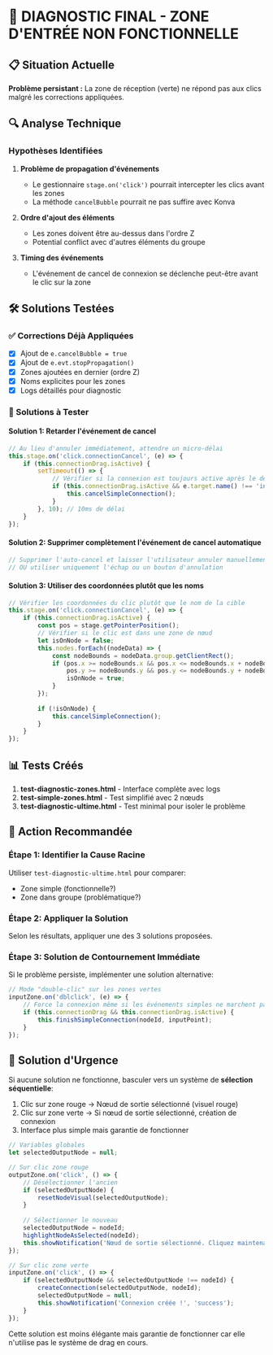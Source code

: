 # 🚨 DIAGNOSTIC FINAL - ZONE D'ENTRÉE NON FONCTIONNELLE

## 📋 Situation Actuelle

**Problème persistant :** La zone de réception (verte) ne répond pas aux clics malgré les corrections appliquées.

## 🔍 Analyse Technique

### Hypothèses Identifiées

1. **Problème de propagation d'événements**
   - Le gestionnaire `stage.on('click')` pourrait intercepter les clics avant les zones
   - La méthode `cancelBubble` pourrait ne pas suffire avec Konva

2. **Ordre d'ajout des éléments**
   - Les zones doivent être au-dessus dans l'ordre Z
   - Potential conflict avec d'autres éléments du groupe

3. **Timing des événements**
   - L'événement de cancel de connexion se déclenche peut-être avant le clic sur la zone

## 🛠️ Solutions Testées

### ✅ Corrections Déjà Appliquées
- [x] Ajout de `e.cancelBubble = true`
- [x] Ajout de `e.evt.stopPropagation()`
- [x] Zones ajoutées en dernier (ordre Z)
- [x] Noms explicites pour les zones
- [x] Logs détaillés pour diagnostic

### 🔄 Solutions à Tester

#### Solution 1: Retarder l'événement de cancel
```javascript
// Au lieu d'annuler immédiatement, attendre un micro-délai
this.stage.on('click.connectionCancel', (e) => {
    if (this.connectionDrag.isActive) {
        setTimeout(() => {
            // Vérifier si la connexion est toujours active après le délai
            if (this.connectionDrag.isActive && e.target.name() !== 'inputZone') {
                this.cancelSimpleConnection();
            }
        }, 10); // 10ms de délai
    }
});
```

#### Solution 2: Supprimer complètement l'événement de cancel automatique
```javascript
// Supprimer l'auto-cancel et laisser l'utilisateur annuler manuellement
// OU utiliser uniquement l'échap ou un bouton d'annulation
```

#### Solution 3: Utiliser des coordonnées plutôt que les noms
```javascript
// Vérifier les coordonnées du clic plutôt que le nom de la cible
this.stage.on('click.connectionCancel', (e) => {
    if (this.connectionDrag.isActive) {
        const pos = stage.getPointerPosition();
        // Vérifier si le clic est dans une zone de nœud
        let isOnNode = false;
        this.nodes.forEach((nodeData) => {
            const nodeBounds = nodeData.group.getClientRect();
            if (pos.x >= nodeBounds.x && pos.x <= nodeBounds.x + nodeBounds.width &&
                pos.y >= nodeBounds.y && pos.y <= nodeBounds.y + nodeBounds.height) {
                isOnNode = true;
            }
        });
        
        if (!isOnNode) {
            this.cancelSimpleConnection();
        }
    }
});
```

## 📊 Tests Créés

1. **test-diagnostic-zones.html** - Interface complète avec logs
2. **test-simple-zones.html** - Test simplifié avec 2 nœuds
3. **test-diagnostic-ultime.html** - Test minimal pour isoler le problème

## 🎯 Action Recommandée

### Étape 1: Identifier la Cause Racine
Utiliser `test-diagnostic-ultime.html` pour comparer:
- Zone simple (fonctionnelle?)
- Zone dans groupe (problématique?)

### Étape 2: Appliquer la Solution
Selon les résultats, appliquer une des 3 solutions proposées.

### Étape 3: Solution de Contournement Immédiate
Si le problème persiste, implémenter une solution alternative:
```javascript
// Mode "double-clic" sur les zones vertes
inputZone.on('dblclick', (e) => {
    // Force la connexion même si les événements simples ne marchent pas
    if (this.connectionDrag && this.connectionDrag.isActive) {
        this.finishSimpleConnection(nodeId, inputPoint);
    }
});
```

## 🚨 Solution d'Urgence

Si aucune solution ne fonctionne, basculer vers un système de **sélection séquentielle**:

1. Clic sur zone rouge → Nœud de sortie sélectionné (visuel rouge)
2. Clic sur zone verte → Si nœud de sortie sélectionné, création de connexion
3. Interface plus simple mais garantie de fonctionner

```javascript
// Variables globales
let selectedOutputNode = null;

// Sur clic zone rouge
outputZone.on('click', () => {
    // Désélectionner l'ancien
    if (selectedOutputNode) {
        resetNodeVisual(selectedOutputNode);
    }
    
    // Sélectionner le nouveau
    selectedOutputNode = nodeId;
    highlightNodeAsSelected(nodeId);
    this.showNotification('Nœud de sortie sélectionné. Cliquez maintenant sur une zone verte.', 'info');
});

// Sur clic zone verte
inputZone.on('click', () => {
    if (selectedOutputNode && selectedOutputNode !== nodeId) {
        createConnection(selectedOutputNode, nodeId);
        selectedOutputNode = null;
        this.showNotification('Connexion créée !', 'success');
    }
});
```

Cette solution est moins élégante mais garantie de fonctionner car elle n'utilise pas le système de drag en cours.
